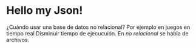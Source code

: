 # Hello my Json!
¿Cuándo usar una base de datos no relacional?
Por ejemplo en juegos en tiempo real
Disminuir tiempo de ejecucuión.
En *no relacional* se habla de archivos. 
